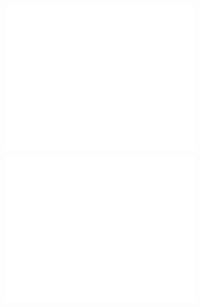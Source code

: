![Metrics](https://raw.githubusercontent.com/JhonatanMotaDev/JhonatanMotaDev/main/github-metrics.svg)

<picture>
  <img src="/github-metrics.svg" alt="Metrics">
</picture>
